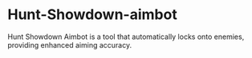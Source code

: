 # Hunt-Showdown-aimbot
Hunt Showdown Aimbot is a tool that automatically locks onto enemies, providing enhanced aiming accuracy.
